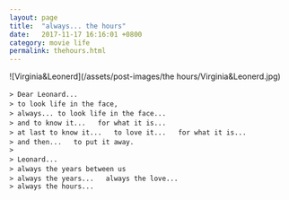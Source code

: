 ```yaml
---
layout: page
title:  "always... the hours"
date:   2017-11-17 16:16:01 +0800
category: movie life
permalink: thehours.html
---
```


![Virginia&Leonerd](/assets/post-images/the hours/Virginia&Leonerd.jpg)

```
> Dear Leonard... 　　
> to look life in the face, 　　
> always... to look life in the face... 　　
> and to know it...   for what it is... 　　
> at last to know it...   to love it...   for what it is... 　　
> and then...   to put it away. 　　
> 
> Leonard... 　　
> always the years between us 　　
> always the years...   always the love... 　　
> always the hours...
```